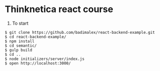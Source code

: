 # Thinknetica react course

1) To start

```console
$ git clone https://github.com/badimalex/react-backend-example.git
$ cd react-backend-example/
$ npm install
$ cd semantic/
$ gulp build
$ cd ..
$ node initializers/server/index.js
$ open http://localhost:3000/
```
